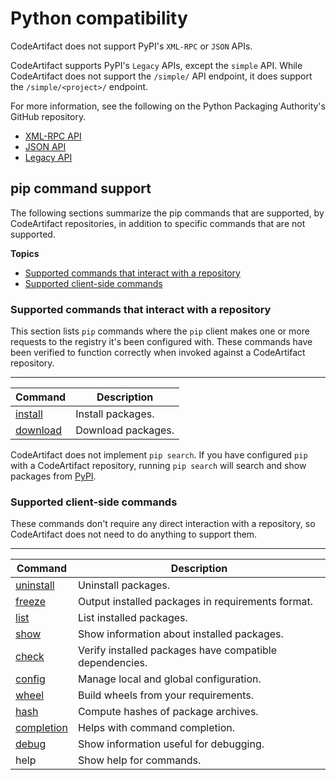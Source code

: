 # Python compatibility<a name="python-compatibility"></a>

CodeArtifact does not support PyPI's `XML-RPC` or `JSON` APIs\.

CodeArtifact supports PyPI's `Legacy` APIs, except the `simple` API\. While CodeArtifact does not support the `/simple/` API endpoint, it does support the `/simple/<project>/` endpoint\.

For more information, see the following on the Python Packaging Authority's GitHub repository\.
+ [XML\-RPC API](https://github.com/pypa/warehouse/blob/master/docs/api-reference/xml-rpc.rst)
+ [JSON API](https://github.com/pypa/warehouse/blob/master/docs/api-reference/json.rst)
+ [Legacy API](https://github.com/pypa/warehouse/blob/master/docs/api-reference/legacy.rst)

## pip command support<a name="pip-command-support"></a>

The following sections summarize the pip commands that are supported, by CodeArtifact repositories, in addition to specific commands that are not supported\.

**Topics**
+ [Supported commands that interact with a repository](#supported-pip-commands-that-interact-with-a-repository)
+ [Supported client\-side commands](#supported-pip-client-side-commands)

### Supported commands that interact with a repository<a name="supported-pip-commands-that-interact-with-a-repository"></a>

This section lists `pip` commands where the `pip` client makes one or more requests to the registry it's been configured with\. These commands have been verified to function correctly when invoked against a CodeArtifact repository\.


****  

| Command | Description | 
| --- | --- | 
|   [install](https://pip.pypa.io/en/stable/reference/pip_install/)   |  Install packages\.  | 
|   [download](https://pip.pypa.io/en/stable/reference/pip_download/)   |  Download packages\.  | 

CodeArtifact does not implement `pip search`\. If you have configured `pip` with a CodeArtifact repository, running `pip search` will search and show packages from [PyPI](https://pypi.org/)\.

### Supported client\-side commands<a name="supported-pip-client-side-commands"></a>

These commands don't require any direct interaction with a repository, so CodeArtifact does not need to do anything to support them\.


****  

| Command | Description | 
| --- | --- | 
|   [uninstall](https://pip.pypa.io/en/stable/reference/pip_uninstall/)   |  Uninstall packages\.  | 
|   [freeze](https://pip.pypa.io/en/stable/reference/pip_freeze/)   |  Output installed packages in requirements format\.  | 
|   [list](https://pip.pypa.io/en/stable/reference/pip_list/)   |  List installed packages\.  | 
|   [show](https://pip.pypa.io/en/stable/reference/pip_show/)   |  Show information about installed packages\.  | 
|   [check](https://pip.pypa.io/en/stable/reference/pip_check/)   |  Verify installed packages have compatible dependencies\.  | 
|   [config](https://pip.pypa.io/en/stable/reference/pip_config/)   |  Manage local and global configuration\.  | 
|   [wheel](https://pip.pypa.io/en/stable/reference/pip_wheel/)   |  Build wheels from your requirements\.  | 
|   [hash](https://pip.pypa.io/en/stable/reference/pip_hash/)   |  Compute hashes of package archives\.  | 
|   [completion](https://pip.pypa.io/en/stable/user_guide/#command-completion)   |  Helps with command completion\.  | 
|   [debug](https://pip.pypa.io/en/stable/reference/pip_debug/)   |  Show information useful for debugging\.  | 
|  help  |  Show help for commands\.  | 